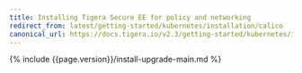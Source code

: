 ```yaml
---
title: Installing Tigera Secure EE for policy and networking
redirect_from: latest/getting-started/kubernetes/installation/calico
canonical_url: https://docs.tigera.io/v2.3/getting-started/kubernetes/installation/calico
---
```


{% include {{page.version}}/install-upgrade-main.md %}
